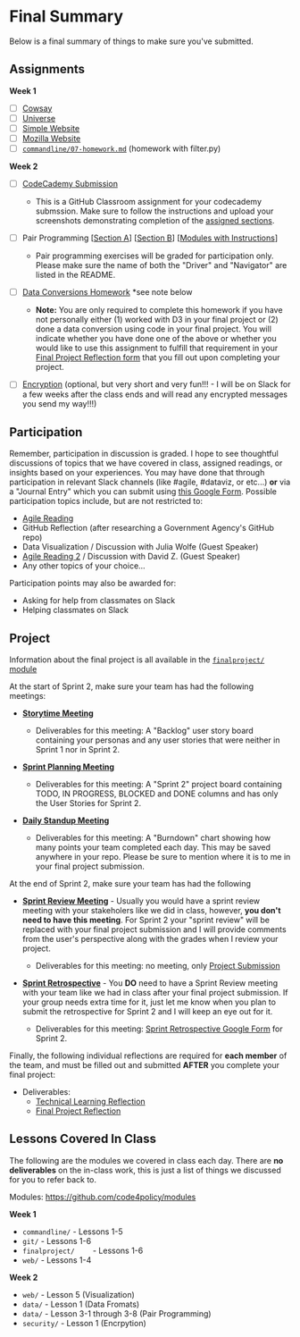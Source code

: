 # Final Summary

Below is a final summary of things to make sure you've submitted.

## Assignments

**Week 1**

- [ ] [Cowsay](https://classroom.github.com/a/62sqVx4G)
- [ ] [Universe](https://classroom.github.com/a/wtsFvR6p)
- [ ] [Simple Website](https://github.com/code4policy/simple-website)
- [ ] [Mozilla Website](https://github.com/code4policy/mozilla-website)
- [ ] [`commandline/07-homework.md`](https://github.com/code4policy/modules/blob/master/commandline/07-homework.md) (homework with filter.py)

**Week 2**

- [ ] [CodeCademy Submission](https://classroom.github.com/a/v_3WHKqn) 
	* This is a GitHub Classroom assignment for your codecademy submssion. Make sure to follow the instructions and upload your screenshots demonstrating completion of the [assigned sections](./precoursework.md).

- [ ] Pair Programming [[Section A](https://classroom.github.com/a/pP94cFu_)] [[Section B](https://classroom.github.com/g/IP_V0V0b)] [[Modules with Instructions](https://github.com/code4policy/modules/tree/master/data)]
	* Pair programming exercises will be graded for participation only. Please make sure the name of both the "Driver" and "Navigator" are listed in the README.

- [ ] [Data Conversions Homework](https://github.com/code4policy/conversions) *see note below
	* **Note:** You are only required to complete this homework if you have not personally either (1) worked with D3 in your final project or (2) done a data conversion using code in your final project. You will indicate whether you have done one of the above or whether you would like to use this assignment to fulfill that requirement in your [Final Project Reflection form](https://docs.google.com/forms/d/e/1FAIpQLSclInjENWwqLMC_SFWgyav1rHfi5ZRB4Unwtjc1mF4SauvsKQ/viewform) that you fill out upon completing your project. 

- [ ] [Encryption](https://github.com/code4policy/encryption-dmil/blob/main/README.md) (optional, but very short and very fun!!! - I will be on Slack for a few weeks after the class ends and will read any encrypted messages you send my way!!!) 

	
## Participation

Remember, participation in discussion is graded. I hope to see thoughtful discussions of topics that we have covered in class, assigned readings, or insights based on your experiences. You may have done that through participation in relevant Slack channels (like #agile, #dataviz, or etc...) **or** via a "Journal Entry" which you can submit using [this Google Form](https://docs.google.com/forms/d/e/1FAIpQLSc8GuAn1iQoauK39SAC5woXCX7w5h7CXTKZp7c1sFwW9MjqoA/viewform). Possible participation topics include, but are not restricted to:


* [Agile Reading](https://github.com/code4policy/modules/blob/master/agile/06-reading.md)
* GitHub Reflection (after researching a Government Agency's GitHub repo)
* Data Visualization / Discussion with Julia Wolfe (Guest Speaker)
* [Agile Reading 2](https://github.com/code4policy/modules/blob/master/agile/07-reading2.md) / Discussion with David Z.  (Guest Speaker)
* Any other topics of your choice...


Participation points may also be awarded for:

* Asking for help from classmates on Slack
* Helping classmates on Slack



## Project

Information about the final project is all available in the [`finalproject/` module](https://github.com/code4policy/modules/tree/master/finalproject)

At the start of Sprint 2, make sure your team has had the following meetings:

* **[Storytime Meeting](https://github.com/code4policy/modules/blob/master/finalproject/02-storytime.md)**
	*  Deliverables for this meeting: A "Backlog" user story board containing your personas and any user stories that were neither in Sprint 1 nor in Sprint 2.

* **[Sprint Planning Meeting](https://github.com/code4policy/modules/blob/master/finalproject/03-sprint-planning.md)**
	*  Deliverables for this meeting: A "Sprint 2" project board containing TODO, IN PROGRESS, BLOCKED and DONE columns and has only the User Stories for Sprint 2.

* **[Daily Standup Meeting](https://github.com/code4policy/modules/blob/master/finalproject/04-daily-standup.md)**
	*  Deliverables for this meeting: A "Burndown" chart showing how many points your team completed each day. This may be saved anywhere in your repo. Please be sure to mention where it is to me in your final project submission.

At the end of Sprint 2, make sure your team has had the following

* **[Sprint Review Meeting](https://github.com/code4policy/modules/blob/master/finalproject/05-sprint-review.md)** - Usually you would have a sprint review meeting with your stakeholers like we did in class, however, **you don't need to have this meeting**. For Sprint 2 your "sprint review" will be replaced with your final project submission and I will provide comments from the user's perspective along with the grades when I review your project. 
	* Deliverables for this meeting: no meeting, only [Project Submission](https://github.com/code4policy/modules/blob/master/finalproject/project.md#submitting-the-project)

	
* **[Sprint Retrospective](https://github.com/code4policy/modules/blob/master/finalproject/06-sprint-retrospective.md)** - You **DO** need to have a Sprint Review meeting with your team like we had in class after your final project submission. If your group needs extra time for it, just let me know when you plan to submit the retrospective for Sprint 2 and I will keep an eye out for it.
	* Deliverables for this meeting: [Sprint Retrospective Google Form](https://docs.google.com/forms/d/e/1FAIpQLSePfDHMonIleOPRNHqEz3S4yYAern1CIMedsg9XECOv5trG0A/viewform) for Sprint 2.  



Finally, the following individual reflections are required for **each member** of the team, and must be filled out and submitted **AFTER** you complete your final project:
	
* Deliverables:
	* [Technical Learning Reflection](https://docs.google.com/forms/d/e/1FAIpQLSclInjENWwqLMC_SFWgyav1rHfi5ZRB4Unwtjc1mF4SauvsKQ/viewform)
	* [Final Project Reflection](https://docs.google.com/forms/d/e/1FAIpQLSdxXBqlonzG97PctN8iakot8w4L-YkgOLNji-vJ2HY-qi2mlA/viewform)



## Lessons Covered In Class

The following are the modules we covered in class each day. There are **no deliverables** on the in-class work, this is just a list of things we discussed for you to refer back to.

Modules: https://github.com/code4policy/modules

**Week 1**

* `commandline/` - Lessons 1-5
* `git/` - Lessons 1-6
* `finalproject/	` - Lessons 1-6
* `web/` - Lessons 1-4

**Week 2**

* `web/` - Lesson 5 (Visualization)
* `data/` - Lesson 1 (Data Fromats)
* `data/` - Lesson 3-1 through 3-8 (Pair Programming)
* `security/` - Lesson 1 (Encrpytion)



